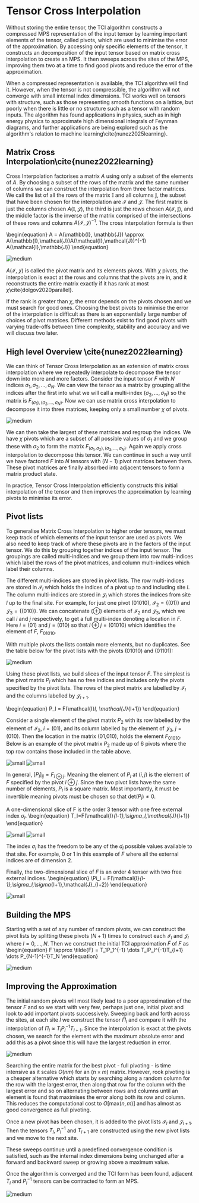 # Tensor Cross Interpolation


Without storing the entire tensor, the TCI algorithm constructs a compressed MPS representation of the input tensor by learning important elements of the tensor, called pivots, which are used to minimise the error of the approximation. By accessing only specific elements of the tensor, it constructs an decomposition of the input tensor based on matrix cross interpolation to create an MPS. It then sweeps across the sites of the MPS, improving them two at a time to find good pivots and reduce the error of the approximation. 

When a compressed representation is available, the TCI algorithm will find it. However, when the tensor is not compressible, the algorithm will not converge with small internal index dimensions. TCI works well on tensors with structure, such as those representing smooth functions on a lattice, but poorly when there is little or no structure such as a tensor with random inputs. The algorithm has found applications in physics, such as in high energy physics to approximate high dimensional integrals of Feynman diagrams, and further applications are being explored such as the algorithm's relation to machine learning\cite{nunez2025learning}.

## Matrix Cross Interpolation\cite{nunez2022learning}

Cross Interpolation factorises a matrix $A$ using only a subset of the elements of $A$. By choosing a subset of the rows of the matrix and the same number of columns we can construct the interpolation from three factor matrices. We call the list of all the rows of the matrix $\mathbb{I}$ and all columns $\mathbb{J}$, the subset that have been chosen for the interpolation are $\mathcal{I}$ and $\mathcal{J}$. The first matrix is just the columns chosen $A(\mathbb{I}, \mathcal{J})$, the third is just the rows chosen $A(\mathcal{I}, \mathbb{J})$, and the middle factor is the inverse of the matrix comprised of the intersections of these rows and columns $A(\mathcal{I}, \mathcal{J})^{-1}$. The cross interpolation formula is then


\begin{equation}
    A = A(\mathbb{I}, \mathbb{J}) \approx A(\mathbb{I},\mathcal{J})A(\mathcal{I},\mathcal{J})^{-1} A(\mathcal{I},\mathbb{J})
\end{equation}


![medium](Matrix_Cross_Interpolation.png)


$A(\mathcal{I},\mathcal{J})$ is called the pivot matrix and its elements pivots. With $\chi$ pivots, the interpolation is exact at the rows and columns that the pivots are in, and it reconstructs the entire matrix exactly if it has rank at most $\chi$\cite{dolgov2020parallel}.

If the rank is greater than $\chi$, the error depends on the pivots chosen and we must search for good ones. Choosing the best pivots to minimise the error of the interpolation is difficult as there is an exponentially large number of choices of pivot matrices. Different methods exist to find good pivots with varying trade-offs between time complexity, stability and accuracy and we will discuss two later.

## High level Overview \cite{nunez2022learning}

We can think of Tensor Cross Interpolation as an extension of matrix cross interpolation where we repeatedly interpolate to decompose the tensor down into more and more factors. Consider the input tensor $F$ with $N$ indices $\sigma_1,\sigma_2,\dots ,\sigma_N$. We can view the tensor as a matrix by grouping all the indices after the first into what we will call a multi-index $(\sigma_2,\dots,\sigma_N)$ so the matrix is $F_{(\sigma_1),(\sigma_2,\dots ,\sigma_N)}$. Now we can use matrix cross interpolation to decompose it into three matrices, keeping only a small number $\chi$ of pivots.


![medium](TCI_Intuition.png)

We can then take the largest of these matrices and regroup the indices. We have $\chi$ pivots which are a subset of all possible values of $\sigma_1$ and we group these with $\sigma_2$ to form the matrix $F_{(\sigma_1,\sigma_2),(\sigma_3,\dots ,\sigma_N)}$. Again we apply cross interpolation to decompose this tensor. We can continue in such a way until we have factored $F$ into $N$ tensors with $(N-1)$ pivot matrices between them. These pivot matrices are finally absorbed into adjacent tensors to form a matrix product state.

In practice, Tensor Cross Interpolation efficiently constructs this initial interpolation of the tensor and then improves the approximation by learning pivots to minimise its error.

## Pivot lists

To generalise Matrix Cross Interpolation to higher order tensors, we must keep track of which elements of the input tensor are used as pivots. We also need to keep track of where these pivots are in the factors of the input tensor. We do this by grouping together indices of the input tensor. The groupings are called multi-indices and we group them into row multi-indices which label the rows of the pivot matrices, and column multi-indices which label their columns.

The different multi-indices are stored in pivot lists. The row multi-indices are stored in $\mathcal{I}_l$ which holds the indices of a pivot up to and including site $l$. The column multi-indices are stored in $\mathcal{J}_l$ which stores the indices from site $l$ up to the final site. For example, for just one pivot (01010), $\mathcal{I}_2=\{(01)\}$ and $\mathcal{J}_3=\{(010)\}$. We can concatenate ($\oplus$) elements of $\mathcal{I}_2$ and $\mathcal{J}_3$, which we call $i$ and $j$ respectively, to get a full multi-index denoting a location in $F$. Here $i=(01)$ and $j=(010)$ so that $i\oplus j =(01010)$ which identifies the element of $F$, $F_{01010}$.

With multiple pivots the lists contain more elements, but no duplicates. See the table below for the pivot lists with the pivots (01010) and (01101):

![medium](Pivot_List_Table.png)

Using these pivot lists, we build slices of the input tensor $F$. The simplest is the pivot matrix $P_l$ which has no free indices and includes only the pivots specified by the pivot lists. The rows of the pivot matrix are labelled by $\mathcal{I}_l$ and the columns labelled by $\mathcal{J}_{l+1}$.

\begin{equation}
    P_l = F(\mathcal{I}_l, \mathcal{J}_{l+1})
\end{equation}

Consider a single element of the pivot matrix $P_2$ with its row labelled by the element of $\mathcal{I}_2$, $i=(01)$, and its column labelled by the element of $\mathcal{J}_{3}$, $j=(010)$. Then the location in the matrix (01,010), holds the element $F_{01010}$. Below is an example of the pivot matrix $P_2$ made up of 6 pivots where the top row contains those included in the table above. 

    
![small](Pivot_Matrix.png)
![small](P2.png)

In general, $[P_l]_{ij} = F_{i\oplus j}$. Meaning the element of $P_l$ at $(i,j)$ is the element of $F$ specified by the pivot $i \oplus j$. Since the two pivot lists have the same number of elements, $P_l$ is a square matrix. Most importantly, it must be invertible meaning pivots must be chosen so that $\text{det}(P_l) \neq 0$.

A one-dimensional slice of F is the order 3 tensor with one free external index $\sigma_l$.
\begin{equation}
    T_l=F(\mathcal{I}_{l-1},\sigma_l,\mathcal{J}_{l+1})
\end{equation}

![small](1D_Slice.png) ![small](T2.png)


The index $\sigma_l$ has the freedom to be any of the $d_l$ possible values available to that site. For example, 0 or 1 in this example of $F$ where all the external indices are of dimension 2.


Finally, the two-dimensional slice of $F$ is an order 4 tensor with two free external indices.
\begin{equation}
    \Pi_l = F(\mathcal{I}_{l-1},\sigma_l,\sigma_{l+1},\mathcal{J}_{l+2})
\end{equation}

![small](2D_Slice.png)

## Building the MPS

Starting with a set of any number of random pivots, we can construct the pivot lists by splitting these pivots $(N+1)$ times to construct each $\mathcal{I}_l$ and $\mathcal{J}_l$ where $l=0,...,N$. Then we construct the initial TCI approximation $\tilde{F}$ of $F$ as 
\begin{equation}
    F \approx \tilde{F} = T_1P_1^{-1} \dots T_lP_l^{-1}T_{l+1} \dots P_{N-1}^{-1}T_N
\end{equation}

![medium](TCI_form.png)

## Improving the Approximation

The initial random pivots will most likely lead to a poor approximation of the tensor $F$ and so we start with very few, perhaps just one, initial pivot and look to add important pivots successively. Sweeping back and forth across the sites, at each site $l$ we construct the tensor $\Pi_l$ and compare it with the interpolation of $\Pi_l \approx T_lP_l^{-1}T_{l+1}$. Since the interpolation is exact at the pivots chosen, we search for the element with the maximum absolute error and add this as a pivot since this will have the largest reduction in error. 

![medium](Pi_approx.png)

Searching the entire matrix for the best pivot - full pivoting - is time intensive as it scales $O(nm)$ for an $(n\times m)$ matrix. However, rook pivoting is a cheaper alternative which starts by searching along a random column for the row with the largest error, then along that row for the column with the largest error and so on alternating between rows and columns until an element is found that maximises the error along both its row and column. This reduces the computational cost to $O[\text{max}(n,m)]$ and has almost as good convergence as full pivoting.

Once a new pivot has been chosen, it is added to the pivot lists $\mathcal{I}_l$ and $\mathcal{J}_{l+1}$. Then the tensors $T_l$, $P_l^{-1}$ and $T_{l+1}$ are constructed using the new pivot lists and we move to the next site.

These sweeps continue until a predefined convergence condition is satisfied, such as the internal index dimensions being unchanged after a forward and backward sweep or growing above a maximum value.

Once the algorithm is converged and the TCI form has been found, adjacent $T_l$ and $P_l^{-1}$ tensors can be contracted to form an MPS.

![medium](TCI_form_to_MPS.png)

<!--
## Topics that could be discussed

 Nesting conditions
 Quantics
 Alternative factorisations - prrLU
 Suggesting pivots
 Error estimates
 More on applications (In intro)
 More on which functions/tensors TCI works well on

-->
